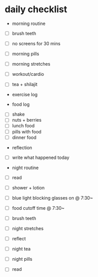 # daily checklist

- morning routine

- [ ] brush teeth
- [ ] no screens for 30 mins

- [ ] morning pills
- [ ] morning stretches
- [ ] workout/cardio
- [ ] tea + shilajit

- exercise log

- food log
- [ ] shake
- [ ] nuts + berries
- [ ] lunch food
- [ ] pills with food
- [ ] dinner food

- reflection
- [ ] write what happened today

- night routine
- [ ] read
- [ ] shower + lotion
- [ ] blue light blocking glasses on @ 7:30~
- [ ] food cutoff time @ 7:30~
- [ ] brush teeth
- [ ] night stretches

- [ ] reflect
- [ ] night tea
- [ ] night pills
- [ ] read
